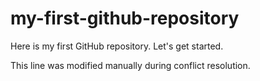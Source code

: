 # my-first-github-repository
Here is my first GitHub repository. Let's get started.

This line was modified manually during conflict resolution.
